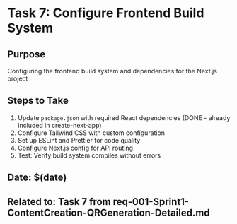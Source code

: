 # Task 7: Configure Frontend Build System

## Purpose
Configuring the frontend build system and dependencies for the Next.js project

## Steps to Take
1. Update `package.json` with required React dependencies (DONE - already included in create-next-app)
2. Configure Tailwind CSS with custom configuration
3. Set up ESLint and Prettier for code quality 
4. Configure Next.js config for API routing
5. Test: Verify build system compiles without errors

## Date: $(date)
## Related to: Task 7 from req-001-Sprint1-ContentCreation-QRGeneration-Detailed.md